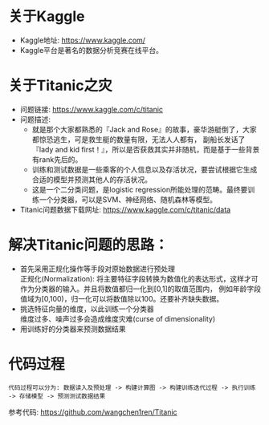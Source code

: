 # 关于Kaggle
* Kaggle地址: https://www.kaggle.com/
* Kaggle平台是著名的数据分析竞赛在线平台。


# 关于Titanic之灾
* 问题链接: https://www.kaggle.com/c/titanic
* 问题描述:
  * 就是那个大家都熟悉的『Jack and Rose』的故事，豪华游艇倒了，大家都惊恐逃生，可是救生艇的数量有限，无法人人都有，
  副船长发话了『lady and kid first！』，所以是否获救其实并非随机，而是基于一些背景有rank先后的。
  * 训练和测试数据是一些乘客的个人信息以及存活状况，要尝试根据它生成合适的模型并预测其他人的存活状况。
  * 这是一个二分类问题，是logistic regression所能处理的范畴。最终要训练一个分类器，可以是SVM、神经网络、随机森林等模型。
* Titanic问题数据下载网址: https://www.kaggle.com/c/titanic/data


# 解决Titanic问题的思路：
* 首先采用正规化操作等手段对原始数据进行预处理
  <br>正规化(Normalization): 将主要特征字段转换为数值化的表达形式，这样才可作为分类器的输入。并且将数值都归一化到[0,1]的取值范围内，
  例如年龄字段值域为[0,100)，归一化可以将数值除以100。还要补齐缺失数据。
* 挑选特征向量的维度，以此训练一个分类器
  <br>维度过多、噪声过多会造成维度灾难(curse of dimensionality)
* 用训练好的分类器来预测数据结果

# 代码过程
```
代码过程可以分为: 数据读入及预处理 -> 构建计算图 -> 构建训练迭代过程 -> 执行训练 -> 存储模型 -> 预测测试数据结果
```
参考代码: https://github.com/wangchen1ren/Titanic
